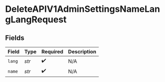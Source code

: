# DeleteAPIV1AdminSettingsNameLangLangRequest


## Fields

| Field              | Type               | Required           | Description        |
| ------------------ | ------------------ | ------------------ | ------------------ |
| `lang`             | *str*              | :heavy_check_mark: | N/A                |
| `name`             | *str*              | :heavy_check_mark: | N/A                |